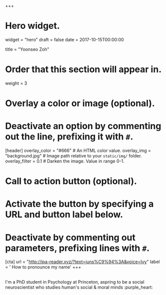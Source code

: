 +++
# Hero widget.
widget = "hero"
draft = false
date = 2017-10-15T00:00:00

title = "Yoonseo Zoh"

# Order that this section will appear in.
weight = 3

# Overlay a color or image (optional).
#   Deactivate an option by commenting out the line, prefixing it with `#`.
[header]
  overlay_color = "#666"  # An HTML color value.
  overlay_img = "background.jpg"  # Image path relative to your `static/img/` folder.
  overlay_filter = 0.1  # Darken the image. Value in range 0-1.

# Call to action button (optional).
#   Activate the button by specifying a URL and button label below.
#   Deactivate by commenting out parameters, prefixing lines with `#`.
[cta]
    url = "http://ipa-reader.xyz/?text=juns%C9%94%3A&voice=Ivy"
    label = '<i class="fas fa-mouse-pointer"></i> How to pronounce my name'
+++

<br>
I'm a PhD student in Psychology at Princeton,  
aspring to be a social neuroscientist  
who studies human's social & moral minds :purple_heart:
<br>
<br>


<script type="text/javascript">

</script>
